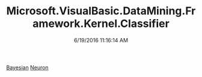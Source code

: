 ﻿---
title: Microsoft.VisualBasic.DataMining.Framework.Kernel.Classifier
date: 6/19/2016 11:16:14 AM
---

[Bayesian](T-Microsoft.VisualBasic.DataMining.Framework.Kernel.Classifier.Bayesian.html)
[Neuron](T-Microsoft.VisualBasic.DataMining.Framework.Kernel.Classifier.Neuron.html)
